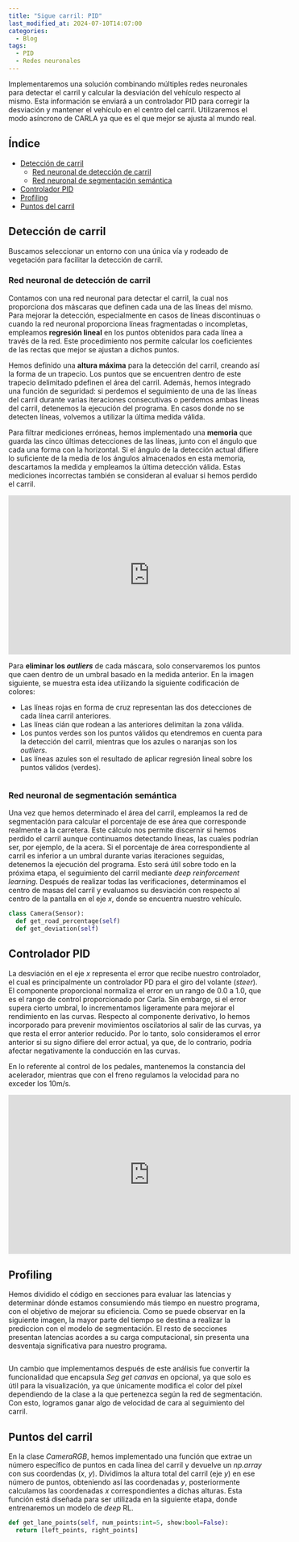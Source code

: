 ```yaml
---
title: "Sigue carril: PID"
last_modified_at: 2024-07-10T14:07:00
categories:
  - Blog
tags:
  - PID
  - Redes neuronales
---
```


Implementaremos una solución combinando múltiples redes neuronales para detectar el carril y calcular la desviación del vehículo respecto al mismo. Esta información se enviará a un controlador PID para corregir la desviación y mantener el vehículo en el centro del carril. Utilizaremos el modo asíncrono de CARLA ya que es el que mejor se ajusta al mundo real.

## Índice
- [Detección de carril](#detección-de-carril)
  - [Red neuronal de detección de carril](#red-neuronal-de-detección-de-carril)
  - [Red neuronal de segmentación semántica](#red-neuronal-de-segmentación-semántica)
- [Controlador PID](#controlador-pid)
- [Profiling](#profiling)
- [Puntos del carril](#puntos-del-carril)

## Detección de carril

Buscamos seleccionar un entorno con una única vía y rodeado de vegetación para facilitar la detección de carril.

### Red neuronal de detección de carril
Contamos con una red neuronal para detectar el carril, la cual nos proporciona dos máscaras que definen cada una de las líneas del mismo. Para mejorar la detección, especialmente en casos de líneas discontinuas o cuando la red neuronal proporciona líneas fragmentadas o incompletas, empleamos **regresión lineal** en los puntos obtenidos para cada línea a través de la red. Este procedimiento nos permite calcular los coeficientes de las rectas que mejor se ajustan a dichos puntos.

Hemos definido una **altura máxima** para la detección del carril, creando así la forma de un trapecio. Los puntos que se encuentren dentro de este trapecio delimitado pdefinen el área del carril. Además, hemos integrado una función de seguridad: si perdemos el seguimiento de una de las líneas del carril durante varias iteraciones consecutivas o perdemos ambas líneas del carril, detenemos la ejecución del programa. En casos donde no se detecten líneas, volvemos a utilizar la última medida válida.

Para filtrar mediciones erróneas, hemos implementado una **memoria** que guarda las cinco últimas detecciones de las líneas, junto con el ángulo que cada una forma con la horizontal. Si el ángulo de la detección actual difiere lo suficiente de la media de los ángulos almacenados en esta memoria, descartamos la medida y empleamos la última detección válida. Estas mediciones incorrectas también se consideran al evaluar si hemos perdido el carril.
<iframe width="560" height="315" src="https://www.youtube.com/embed/0MiUoJePh-s?si=tbMwHcbj9cTxUHj_" title="YouTube video player" frameborder="0" allow="accelerometer; autoplay; clipboard-write; encrypted-media; gyroscope; picture-in-picture; web-share" referrerpolicy="strict-origin-when-cross-origin" allowfullscreen></iframe>

Para **eliminar los *outliers*** de cada máscara, solo conservaremos los puntos que caen dentro de un umbral basado en la medida anterior. En la imagen siguiente, se muestra esta idea utilizando la siguiente codificación de colores:
- Las líneas rojas en forma de cruz representan las dos detecciones de cada línea carril anteriores.
- Las líneas cián que rodean a las anteriores delimitan la zona válida.
- Los puntos verdes son los puntos válidos qu etendremos en cuenta para la detección del carril, mientras que los azules o naranjas son los *outliers*.
- Las líneas azules son el resultado de aplicar regresión lineal sobre los puntos válidos (verdes).
<figure class="align-center" style="max-width: 100%">
  <img src="{{ site.url }}{{ site.baseurl }}/images/follow_lane_pid/remove_outliers.png" alt="">
</figure>

### Red neuronal de segmentación semántica
Una vez que hemos determinado el área del carril, empleamos la red de segmentación para calcular el porcentaje de ese área que corresponde realmente a la carretera. Este cálculo nos permite discernir si hemos perdido el carril aunque continuamos detectando líneas, las cuales podrían ser, por ejemplo, de la acera. Si el porcentaje de área correspondiente al carril es inferior a un umbral durante varias iteraciones seguidas, detenemos la ejecución del programa. Esto será útil sobre todo en la próxima etapa, el seguimiento del carril mediante *deep reinforcement learning*. Después de realizar todas las verificaciones, determinamos el centro de masas del carril y evaluamos su desviación con respecto al centro de la pantalla en el eje *x*, donde se encuentra nuestro vehículo.
```python
class Camera(Sensor):      
  def get_road_percentage(self)
  def get_deviation(self)
```

## Controlador PID

La desviación en el eje *x* representa el error que recibe nuestro controlador, el cual es principalmente un controlador PD para el giro del volante (*steer*). El componente proporcional normaliza el error en un rango de 0.0 a 1.0, que es el rango de control proporcionado por Carla. Sin embargo, si el error supera cierto umbral, lo incrementamos ligeramente para mejorar el rendimiento en las curvas. Respecto al componente derivativo, lo hemos incorporado para prevenir movimientos oscilatorios al salir de las curvas, ya que resta el error anterior reducido. Por lo tanto, solo consideramos el error anterior si su signo difiere del error actual, ya que, de lo contrario, podría afectar negativamente la conducción en las curvas.

En lo referente al control de los pedales, mantenemos la constancia del acelerador, mientras que con el freno regulamos la velocidad para no exceder los 10m/s.
<iframe width="560" height="315" src="https://www.youtube.com/embed/kuUNTTiq64w?si=uYyF4veT2qDjEFnd" title="YouTube video player" frameborder="0" allow="accelerometer; autoplay; clipboard-write; encrypted-media; gyroscope; picture-in-picture; web-share" referrerpolicy="strict-origin-when-cross-origin" allowfullscreen></iframe>

## Profiling

Hemos dividido el código en secciones para evaluar las latencias y determinar dónde estamos consumiendo más tiempo en nuestro programa, con el objetivo de mejorar su eficiencia. Como se puede observar en la siguiente imagen, la mayor parte del tiempo se destina a realizar la prediccion con el modelo de segmentación. El resto de secciones presentan latencias acordes a su carga computacional, sin presenta una desventaja significativa para nuestro programa.
<figure class="align-center" style="max-width: 100%">
  <img src="{{ site.url }}{{ site.baseurl }}/images/follow_lane_pid/profiling.png" alt="">
</figure>

Un cambio que implementamos después de este análisis fue convertir la funcionalidad que encapsula *Seg get canvas* en opcional, ya que solo es útil para la visualización, ya que únicamente modifica el color del píxel dependiendo de la clase a la que pertenezca según la red de segmentación. Con esto, logramos ganar algo de velocidad de cara al seguimiento del carril.

## Puntos del carril

En la clase *CameraRGB*, hemos implementado una función que extrae un número específico de puntos en cada línea del carril y devuelve un *np.array* con sus coordendas (*x*, *y*). Dividimos la altura total del carril (eje *y*) en ese número de puntos, obteniendo así las coordenadas *y*, posteriormente calculamos las coordenadas *x* correspondientes a dichas alturas. Esta función está diseñada para ser utilizada en la siguiente etapa, donde entrenaremos un modelo de *deep* RL.
```python
def get_lane_points(self, num_points:int=5, show:bool=False):
  return [left_points, right_points]
```
<figure class="align-center" style="max-width: 100%">
  <img src="{{ site.url }}{{ site.baseurl }}/images/follow_lane_pid/points_lane.png" alt="">
</figure>
